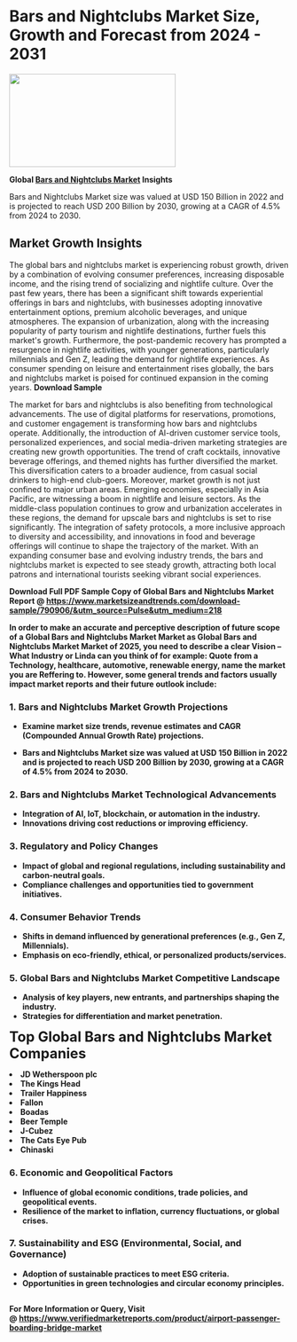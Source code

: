 <H1>Bars and Nightclubs Market Size, Growth and Forecast from 2024 - 2031</H1><img class="aligncenter size-medium wp-image-584254" src="https://thirdeyenews.in/wp-content/uploads/2024/09/Global-Market-Research-300x168.jpeg" alt="" width="300" height="168" /><p><strong>Global&nbsp;<a href="https://www.marketsizeandtrends.com/download-sample/790906/&amp;utm_source=Pulse&amp;utm_medium=218">Bars and Nightclubs Market</a> Insights</strong></p><p>Bars and Nightclubs Market size was valued at USD 150 Billion in 2022 and is projected to reach USD 200 Billion by 2030, growing at a CAGR of 4.5% from 2024 to 2030.</p><p><h2>Market Growth Insights</h2> <p>The global bars and nightclubs market is experiencing robust growth, driven by a combination of evolving consumer preferences, increasing disposable income, and the rising trend of socializing and nightlife culture. Over the past few years, there has been a significant shift towards experiential offerings in bars and nightclubs, with businesses adopting innovative entertainment options, premium alcoholic beverages, and unique atmospheres. The expansion of urbanization, along with the increasing popularity of party tourism and nightlife destinations, further fuels this market's growth. Furthermore, the post-pandemic recovery has prompted a resurgence in nightlife activities, with younger generations, particularly millennials and Gen Z, leading the demand for nightlife experiences. As consumer spending on leisure and entertainment rises globally, the bars and nightclubs market is poised for continued expansion in the coming years. <strong>Download Sample</strong></p> <p>The market for bars and nightclubs is also benefiting from technological advancements. The use of digital platforms for reservations, promotions, and customer engagement is transforming how bars and nightclubs operate. Additionally, the introduction of AI-driven customer service tools, personalized experiences, and social media-driven marketing strategies are creating new growth opportunities. The trend of craft cocktails, innovative beverage offerings, and themed nights has further diversified the market. This diversification caters to a broader audience, from casual social drinkers to high-end club-goers. Moreover, market growth is not just confined to major urban areas. Emerging economies, especially in Asia Pacific, are witnessing a boom in nightlife and leisure sectors. As the middle-class population continues to grow and urbanization accelerates in these regions, the demand for upscale bars and nightclubs is set to rise significantly. The integration of safety protocols, a more inclusive approach to diversity and accessibility, and innovations in food and beverage offerings will continue to shape the trajectory of the market. With an expanding consumer base and evolving industry trends, the bars and nightclubs market is expected to see steady growth, attracting both local patrons and international tourists seeking vibrant social experiences. <strong></p><p><span class=""><strong>Download Full PDF Sample Copy of Global Bars and Nightclubs Market Report</strong> @ <a href="https://www.marketsizeandtrends.com/download-sample/790906/&amp;utm_source=Pulse&amp;utm_medium=218" target="_blank">https://www.marketsizeandtrends.com/download-sample/790906/&amp;utm_source=Pulse&amp;utm_medium=218</a></span></p><p>In order to make an accurate and perceptive description of future scope of a Global&nbsp;Bars and Nightclubs Market Market as Global&nbsp;Bars and Nightclubs Market Market of 2025, you need to describe a clear Vision &ndash; What Industry or Linda can you think of for example: Quote from a Technology, healthcare, automotive, renewable energy, name the market you are Reffering to. However, some general trends and factors usually impact market reports and their future outlook include:</p><h3>1.&nbsp;<strong>Bars and Nightclubs Market Growth Projections</strong></h3><ul><li>Examine market size trends, revenue estimates and CAGR (Compounded Annual Growth Rate) projections.</li><li><p>Bars and Nightclubs Market size was valued at USD 150 Billion in 2022 and is projected to reach USD 200 Billion by 2030, growing at a CAGR of 4.5% from 2024 to 2030.</p></li></ul><h3>2.&nbsp;<strong>Bars and Nightclubs Market Technological Advancements</strong></h3><ul><li>Integration of AI, IoT, blockchain, or automation in the industry.</li><li>Innovations driving cost reductions or improving efficiency.</li></ul><h3>3.&nbsp;<strong>Regulatory and Policy Changes</strong></h3><ul><li>Impact of global and regional regulations, including sustainability and carbon-neutral goals.</li><li>Compliance challenges and opportunities tied to government initiatives.</li></ul><h3>4.&nbsp;<strong>Consumer Behavior Trends</strong></h3><ul><li>Shifts in demand influenced by generational preferences (e.g., Gen Z, Millennials).</li><li>Emphasis on eco-friendly, ethical, or personalized products/services.</li></ul><h3>5.&nbsp;<strong>Global Bars and Nightclubs Market Competitive Landscape</strong></h3><ul><li>Analysis of key players, new entrants, and partnerships shaping the industry.</li><li>Strategies for differentiation and market penetration.</li></ul><p data-pm-slice="1 1 []"><span style="color: inherit; font-family: inherit; font-size: 25px;">Top Global Bars and Nightclubs Market Companies</span></p><div class="" data-test-id=""><p><li>JD Wetherspoon plc</li><li> The Kings Head</li><li> Trailer Happiness</li><li> Fallon</li><li> Boadas</li><li> Beer Temple</li><li> J-Cubez</li><li> The Cats Eye Pub</li><li> Chinaski</li></p></div><h3>6.&nbsp;<strong>Economic and Geopolitical Factors</strong></h3><ul><li>Influence of global economic conditions, trade policies, and geopolitical events.</li><li>Resilience of the market to inflation, currency fluctuations, or global crises.</li></ul><h3>7.&nbsp;<strong>Sustainability and ESG (Environmental, Social, and Governance)</strong></h3><ul><li>Adoption of sustainable practices to meet ESG criteria.</li><li>Opportunities in green technologies and circular economy principles.</li></ul><h2><strong style="font-size: 14px;">For More Information or Query, Visit @&nbsp;</strong><a style="background-color: #ffffff; font-size: 14px;" href="https://www.marketsizeandtrends.com/report/bars-and-nightclubs-market/" target="_blank">https://www.verifiedmarketreports.com/product/airport-passenger-boarding-bridge-market</a></h2>
